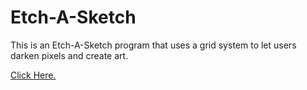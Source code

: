 # Etch-A-Sketch

This is an Etch-A-Sketch program that uses a grid system to let users darken pixels and create art.

<a href="https://esmodea.github.io/Etch-A-Sketch">Click Here.</a>
